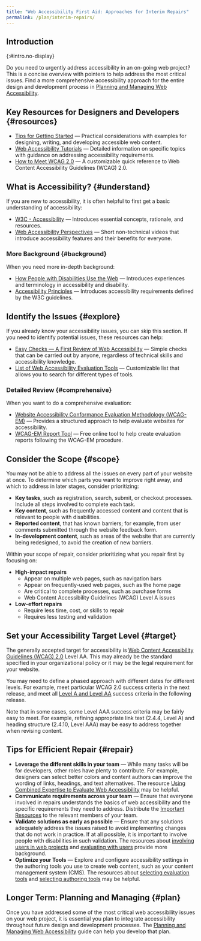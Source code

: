 ```yaml
---
title: "Web Accessibility First Aid: Approaches for Interim Repairs"
permalink: /plan/interim-repairs/
---
```


Introduction
------------
{:#intro.no-display}

Do you need to urgently address accessibility in an on-going web
project? This is a concise overview with pointers to help address the
most critical issues. Find a more comprehensive accessibility approach
for the entire design and development process in [Planning and Managing
Web Accessibility](https://www.w3.org/WAI/impl/Overview).

Key Resources for Designers and Developers {#resources}
------------------------------------------

-   [Tips for Getting
    Started](https://www.w3.org/WAI/gettingstarted/tips/) — Practical
    considerations with examples for designing, writing, and developing
    accessible web content.
-   [Web Accessibility Tutorials](https://www.w3.org/WAI/tutorials/) —
    Detailed information on specific topics with guidance on addressing
    accessibility requirements.
-   [How to Meet WCAG 2.0](https://www.w3.org/WAI/WCAG20/quickref/) — A
    customizable quick reference to Web Content Accessibility Guidelines
    (WCAG) 2.0.

What is Accessibility? {#understand}
----------------------

If you are new to accessibility, it is often helpful to first get a
basic understanding of accessibility:

-   [W3C -
    Accessibility](https://www.w3.org/standards/webdesign/accessibility)
    — Introduces essential concepts, rationale, and resources.
-   [Web Accessibility
    Perspectives](https://www.w3.org/WAI/perspectives) — Short
    non-technical videos that introduce accessibility features and their
    benefits for everyone.

### More Background {#background}

When you need more in-depth background:

-   [How People with Disabilities Use the
    Web](https://www.w3.org/WAI/intro/people-use-web/) — Introduces
    experiences and terminology in accessibility and disability.
-   [Accessibility
    Principles](https://www.w3.org/WAI/intro/people-use-web/principles)
    — Introduces accessibility requirements defined by the W3C
    guidelines.

Identify the Issues {#explore}
-------------------

If you already know your accessibility issues, you can skip this
section. If you need to identify potential issues, these resources can
help:

-   [Easy Checks — A First Review of Web
    Accessibility](https://www.w3.org/WAI/eval/preliminary.html) —
    Simple checks that can be carried out by anyone, regardless of
    technical skills and accessibility knowledge.
-   [List of Web Accessibility Evaluation
    Tools](https://www.w3.org/WAI/ER/tools/) — Customizable list that
    allows you to search for different types of tools.

### Detailed Review {#comprehensive}

When you want to do a comprehensive evaluation:

-   [Website Accessibility Conformance Evaluation Methodology
    (WCAG-EM)](https://www.w3.org/WAI/eval/conformance.html) — Provides
    a structured approach to help evaluate websites for accessibility.
-   [WCAG-EM Report Tool](https://www.w3.org/WAI/eval/report-tool/) —
    Free online tool to help create evaluation reports following the
    WCAG-EM procedure.

Consider the Scope {#scope}
------------------

You may not be able to address all the issues on every part of your
website at once. To determine which parts you want to improve right
away, and which to address in later stages, consider prioritizing:

-   **Key tasks**, such as registration, search, submit, or checkout
    processes. Include all steps involved to complete each task.
-   **Key content**, such as frequently accessed content and content
    that is relevant to people with disabilities.
-   **Reported content**, that has known barriers; for example, from
    user comments submitted through the website feedback form.
-   **In-development content**, such as areas of the website that are
    currently being redesigned, to avoid the creation of new barriers.

Within your scope of repair, consider prioritizing what you repair first
by focusing on:

-   **High-impact repairs**
    -   Appear on multiple web pages, such as navigation bars
    -   Appear on frequently-used web pages, such as the home page
    -   Are critical to complete processes, such as purchase forms
    -   Web Content Accessibility Guidelines (WCAG) Level A issues
-   **Low-effort repairs**
    -   Require less time, cost, or skills to repair
    -   Requires less testing and validation

Set your Accessibility Target Level {#target}
-----------------------------------

The generally accepted target for accessibility is [Web Content
Accessibility Guidelines (WCAG) 2.0](https://www.w3.org/WAI/intro/wcag)
Level AA. This may already be the standard specified in your
organizational policy or it may be the legal requirement for your
website.

You may need to define a phased approach with different dates for
different levels. For example, meet particular WCAG 2.0 success criteria
in the next release, and meet all [Level A and Level
AA](https://www.w3.org/WAI/WCAG20/quickref/?currentsidebar=%23col_overview&levels=aaa)
success criteria in the following release.

Note that in some cases, some Level AAA success criteria may be fairly
easy to meet. For example, refining appropriate link text (2.4.4, Level
A) and heading structure (2.4.10, Level AAA) may be easy to address
together when revising content.

Tips for Efficient Repair {#repair}
-------------------------

-   **Leverage the different skills in your team** — While many tasks
    will be for developers, other roles have plenty to contribute. For
    example, designers can select better colors and content authors can
    improve the wording of links, headings, and text alternatives. The
    resource [Using Combined Expertise to Evaluate Web
    Accessibility](https://www.w3.org/WAI/eval/reviewteams.html) may be
    helpful.
-   **Communicate requirements across your team** — Ensure that everyone
    involved in repairs understands the basics of web accessibility and
    the specific requirements they need to address. Distribute the
    [Important Resources](#resources) to the relevant members of your
    team.
-   **Validate solutions as early as possible** — Ensure that any
    solutions adequately address the issues raised to avoid implementing
    changes that do not work in practice. If at all possible, it is
    important to involve people with disabilities in such validation.
    The resources about [involving users in web
    projects](https://www.w3.org/WAI/users/involving) and [evaluating
    with users](https://www.w3.org/WAI/eval/users.html) provide more
    background.
-   **Optimize your Tools** — Explore and configure accessibility
    settings in the authoring tools you use to create web content, such
    as your content management system (CMS). The resources about
    [selecting evaluation
    tools](https://www.w3.org/WAI/eval/selectingtools) and [selecting
    authoring tools](https://www.w3.org/WAI/impl/software) may be
    helpful.

Longer Term: Planning and Managing {#plan}
----------------------------------

Once you have addressed some of the most critical web accessibility
issues on your web project, it is essential you plan to integrate
accessibility throughout future design and development processes. The
[Planning and Managing Web
Accessibility](https://www.w3.org/WAI/impl/Overview) guide can help you
develop that plan.
